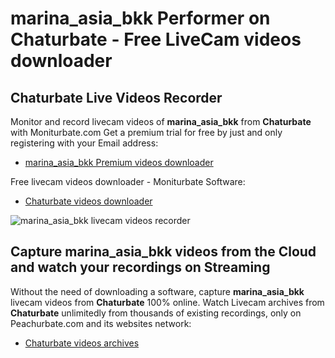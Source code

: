 # marina_asia_bkk Performer on Chaturbate - Free LiveCam videos downloader

## Chaturbate Live Videos Recorder

Monitor and record livecam videos of **marina_asia_bkk** from **Chaturbate** with Moniturbate.com
Get a premium trial for free by just and only registering with your Email address:
* [marina_asia_bkk Premium videos downloader](https://moniturbate.com/request-demo-licence-key.html)

Free livecam videos downloader - Moniturbate Software:
* [Chaturbate videos downloader](https://moniturbate.com/moniturbate-download-software.html)

![marina_asia_bkk livecam videos recorder](https://peachurnet.com/templates/moniturbate-software.png)


## Capture marina_asia_bkk videos from the Cloud and watch your recordings on Streaming

Without the need of downloading a software, capture **marina_asia_bkk** livecam videos from **Chaturbate** 100% online.
Watch Livecam archives from **Chaturbate** unlimitedly from thousands of existing recordings, only on Peachurbate.com and its websites network:
* [Chaturbate videos archives](https://peachurnet.com/)